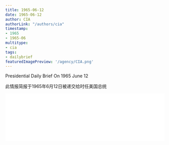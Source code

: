 ```yaml
---
title: 1965-06-12
date: 1965-06-12
author: CIA 
authorLink: "/authors/cia"
timestamp: 
- 1965
- 1965-06
multitype: 
- cia
tags: 
- dailybrief
featuredImagePreview: '/agency/CIA.png'
---
```



Presidential Daily Brief On 1965 June 12

此情报简报于1965年6月12日被递交给时任美国总统

<!--more-->





<div id="over" style="width:100%; overflow:hidden"> <iframe id="sFrame" name="sFrame" frameborder="no" border="0"  allowfullscreen marginwidth="0" scrolling="no" src = " /CIA/1965-06-12.html "  style = " position:absulute; width: 806px; top: 300;" > </iframe> </div>